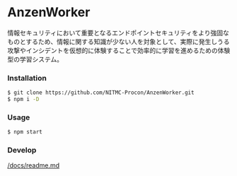 # AnzenWorker

情報セキュリティにおいて重要となるエンドポイントセキュリティをより強固なものとするため、情報に関する知識が少ない人を対象として、実際に発生しうる攻撃やインシデントを仮想的に体験することで効率的に学習を進めるための体験型の学習システム。

### Installation
```bash
$ git clone https://github.com/NITMC-Procon/AnzenWorker.git
$ npm i -D
```

### Usage
```bash
$ npm start
```

### Develop

[/docs/readme.md](docs/readme.md)


